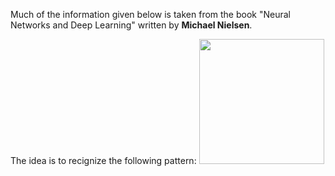 Much of the information given below is taken from the book "Neural Networks and Deep Learning" written by **Michael Nielsen**. 


The idea is to recignize the following pattern: <img src="![image](https://github.com/victoriazinkovich/ML-Exercises/assets/78615928/571bd818-6a65-4f2f-8bd1-75bbc2605316)" width="200" />
